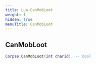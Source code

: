 ```yaml
---
title: Lua CanMobLoot
weight: 1
hidden: true
menuTitle: CanMobLoot
---
```

## CanMobLoot
```lua
Corpse:CanMobLoot(int charid); -- bool
```